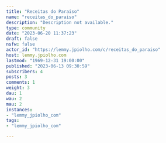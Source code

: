 ```yaml
---
title: "Receitas do Paraiso" 
name: "receitas_do_paraiso"
description: "Description not available."
type: community
date: "2023-06-20 11:37:23"
draft: false
nsfw: false
actor_id: "https://lemmy.jpiolho.com/c/receitas_do_paraiso"
host: lemmy.jpiolho.com
lastmod: "1969-12-31 19:00:00"
published: "2023-06-13 09:30:59"
subscribers: 4
posts: 3
comments: 1
weight: 3
dau: 1
wau: 2
mau: 2
instances:
- "lemmy_jpiolho_com"
tags: 
- "lemmy_jpiolho_com"

---
```

